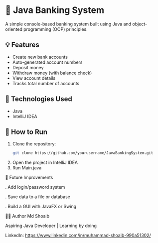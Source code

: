 # 🏦 Java Banking System

A simple console-based banking system built using Java and object-oriented programming (OOP) principles.

## 💡 Features

- Create new bank accounts
- Auto-generated account numbers
- Deposit money
- Withdraw money (with balance check)
- View account details
- Tracks total number of accounts

## 🔧 Technologies Used

- Java
- IntelliJ IDEA


## 🚀 How to Run

1. Clone the repository:
   ```bash
   git clone https://github.com/yourusername/JavaBankingSystem.git
2. Open the project in IntelliJ IDEA
3. Run Main.java



📌 Future Improvements

. Add login/password system

. Save data to a file or database

. Build a GUI with JavaFX or Swing



🙋‍♂️ Author
Md Shoaib

Aspiring Java Developer | Learning by doing

LinkedIn:
https://www.linkedin.com/in/muhammad-shoaib-990a51302/
